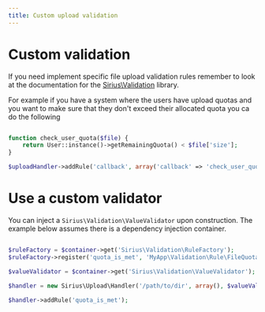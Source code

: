 ```yaml
---
title: Custom upload validation
---
```


# Custom validation

If you need implement specific file upload validation rules remember to look at the documentation for the [Sirius\Validation](https://www.gihub.com/siriusphp/validation) library.

For example if you have a system where the users have upload quotas and you want to make sure that they don't exceed their allocated quota you ca do the following

```php

function check_user_quota($file) {
    return User::instance()->getRemainingQuota() < $file['size'];
}

$uploadHandler->addRule('callback', array('callback' => 'check_user_quota'), 'Sorry, but you don\'t have enough space to upload this file');
```

# Use a custom validator

You can inject a `Sirius\Validation\ValueValidator` upon construction. The example below assumes there is a dependency injection container.

```php

$ruleFactory = $container->get('Sirius\Validation\RuleFactory');
$ruleFactory->register('quota_is_met', 'MyApp\Validation\Rule\FileQuota');

$valueValidator = $container->get('Sirius\Validation\ValueValidator');

$handler = new Sirius\Upload\Handler('/path/to/dir', array(), $valueValidator);

$handler->addRule('quota_is_met');
```